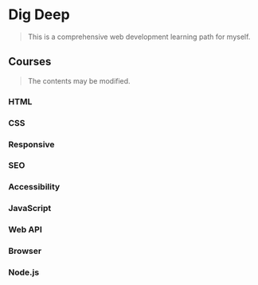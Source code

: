 # Dig Deep

> This is a comprehensive web development learning path for myself.

## Courses

> The contents may be modified.

### HTML

### CSS

### Responsive

### SEO

### Accessibility

### JavaScript

### Web API

### Browser

### Node.js
